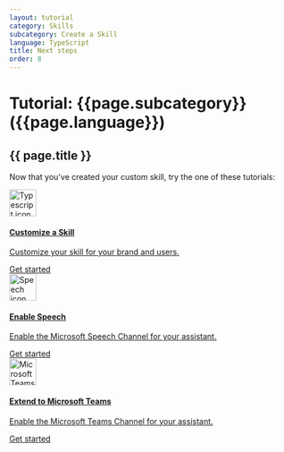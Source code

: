```yaml
---
layout: tutorial
category: Skills
subcategory: Create a Skill
language: TypeScript
title: Next steps
order: 8
---
```


# Tutorial: {{page.subcategory}} ({{page.language}})

## {{ page.title }}

Now that you've created your custom skill, try the one of these tutorials:

<div class="card-deck">
    <a href="{{site.baseurl}}/skills/tutorials/customize-skill/typescript/1-intro/" class="card">
        <div class="card-body">
            <img src="{{site.baseurl}}/assets/images/icons/typescript.png" alt="Typescript icon" width="48px">
            <h4 class="card-title">Customize a Skill</h4>
            <p class="card-text">Customize your skill for your brand and users.</p>
        </div>
        <div class="card-footer">
            <div class="btn btn-primary">Get started</div>
        </div>
    </a>
    <a href="{{site.baseurl}}/virtual-assistant/tutorials/enable-speech/1-intro/" class="card">
        <div class="card-body">
            <img src="{{site.baseurl}}/assets/images/icons/speech.png" alt="Speech icon" width="48px">
            <h4 class="card-title">Enable Speech</h4>
            <p class="card-text">Enable the Microsoft Speech Channel for your assistant.</p>
        </div>
        <div class="card-footer">
            <div class="btn btn-primary">Get started</div>
        </div>
    </a>
    <a href="{{site.baseurl}}/virtual-assistant/tutorials/enable-teams/1-intro/" class="card">
        <div class="card-body">
            <img src="{{site.baseurl}}/assets/images/icons/teams.png" alt="Microsoft Teams icon" width="48px">
            <h4 class="card-title">Extend to Microsoft Teams</h4>
            <p class="card-text">Enable the Microsoft Teams Channel for your assistant.</p>
        </div>
        <div class="card-footer">
            <div class="btn btn-primary">Get started</div>
        </div>
    </a>
</div>